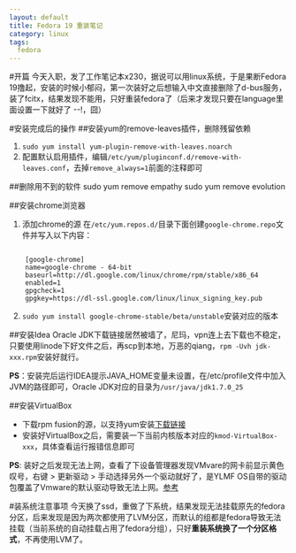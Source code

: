 ```yaml
---
layout: default
title: Fedora 19 重装笔记
category: linux
tags: 
  fedora
---
```


#开篇
今天入职，发了工作笔记本x230，据说可以用linux系统，于是果断Fedora 19撸起，安装的时候小郁闷，第一次装好之后想输入中文直接删除了d-bus服务，装了fcitx，结果发现不能用，只好重装fedora了（后来才发现只要在language里面设置一下就好了 --!，囧）

#安装完成后的操作
##安装yum的remove-leaves插件，删除残留依赖
1. `sudo yum install yum-plugin-remove-with-leaves.noarch`
2. 配置默认启用插件，编辑`/etc/yum/pluginconf.d/remove-with-leaves.conf`，去掉`remove_always=1`前面的注释即可

##删除用不到的软件
    sudo yum remove empathy
    sudo yum remove evolution
    
##安装chrome浏览器
1. 添加chrome的源 在`/etc/yum.repos.d/`目录下面创建`google-chrome.repo`文件并写入以下内容：
<pre><code>
    [google-chrome]  
    name=google-chrome - 64-bit  
    baseurl=http://dl.google.com/linux/chrome/rpm/stable/x86_64  
    enabled=1  
    gpgcheck=1  
    gpgkey=https://dl-ssl.google.com/linux/linux_signing_key.pub  
</code></pre>
2. `sudo yum install google-chrome-stable/beta/unstable`安装对应的版本

##安装Idea
Oracle JDK下载链接居然被墙了，尼玛，vpn连上去下载也不稳定，只要使用linode下好文件之后，再scp到本地，万恶的qiang，`rpm -Uvh jdk-xxx.rpm`安装好就行。

**PS**：安装完后运行IDEA提示JAVA\_HOME变量未设置，在\/etc\/profile文件中加入JVM的路径即可，Oracle JDK对应的目录为`/usr/java/jdk1.7.0_25`

##安装VirtualBox
+ 下载rpm fusion的源，以支持yum安装[下载链接](http://rpmfusion.org/Configuration)
+ 安装好VirtualBox之后，需要装一下当前内核版本对应的`kmod-VirtualBox-xxx`，具体查看运行报错信息即可

**PS**: 装好之后发现无法上网，查看了下设备管理器发现VMvare的网卡前显示黄色叹号，右键 > 更新驱动 > 手动选择另外一个驱动就好了，是YLMF OS自带的驱动包覆盖了Vmware的默认驱动导致无法上网。[参考](http://blog.csdn.net/evilcode/article/details/7645479)

#装系统注意事项
今天换了ssd，重做了下系统，结果发现无法挂载原先的fedora分区，后来发现是因为两次都使用了LVM分区，而默认的组都是fedora导致无法挂载（当前系统的自动挂载占用了fedora分组），只好**重装系统换了一个分区格式**，不再使用LVM了。
